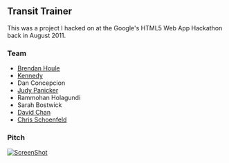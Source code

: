 ## Transit Trainer
This was a project I hacked on at the Google's HTML5 Web App Hackathon back in August 2011.

### Team
* [Brendan Houle](https://github.com/bhoule)
* [Kennedy](https://github.com/kennedysgarage)
* Dan Concepcion
* [Judy Panicker](https://twitter.com/jpanicool)
* Rammohan Holagundi
* Sarah Bostwick
* [David Chan](https://github.com/dachan)
* [Chris Schoenfeld](https://twitter.com/ChrisPFTNYC)

### Pitch
[![ScreenShot](http://i.imgur.com/BugFaco.png)](http://youtu.be/DGrV277AiaQ)
